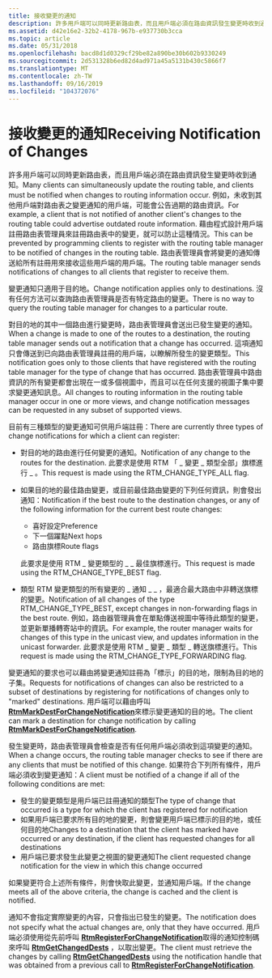 ```yaml
---
title: 接收變更的通知
description: 許多用戶端可以同時更新路由表，而且用戶端必須在路由資訊發生變更時收到通知。
ms.assetid: d42e16e2-32b2-4178-967b-e937730b3cca
ms.topic: article
ms.date: 05/31/2018
ms.openlocfilehash: bacd8d1d0329cf29be82a890be30b602b9330249
ms.sourcegitcommit: 2d531328b6ed82d4ad971a45a5131b430c5866f7
ms.translationtype: MT
ms.contentlocale: zh-TW
ms.lasthandoff: 09/16/2019
ms.locfileid: "104372076"
---
```

# <a name="receiving-notification-of-changes"></a><span data-ttu-id="b107c-103">接收變更的通知</span><span class="sxs-lookup"><span data-stu-id="b107c-103">Receiving Notification of Changes</span></span>

<span data-ttu-id="b107c-104">許多用戶端可以同時更新路由表，而且用戶端必須在路由資訊發生變更時收到通知。</span><span class="sxs-lookup"><span data-stu-id="b107c-104">Many clients can simultaneously update the routing table, and clients must be notified when changes to routing information occur.</span></span> <span data-ttu-id="b107c-105">例如，未收到其他用戶端對路由表之變更通知的用戶端，可能會公告過期的路由資訊。</span><span class="sxs-lookup"><span data-stu-id="b107c-105">For example, a client that is not notified of another client's changes to the routing table could advertise outdated route information.</span></span> <span data-ttu-id="b107c-106">藉由程式設計用戶端註冊路由表管理員來註冊路由表中的變更，就可以防止這種情況。</span><span class="sxs-lookup"><span data-stu-id="b107c-106">This can be prevented by programming clients to register with the routing table manager to be notified of changes in the routing table.</span></span> <span data-ttu-id="b107c-107">路由表管理員會將變更的通知傳送給所有註冊用來接收這些用戶端的用戶端。</span><span class="sxs-lookup"><span data-stu-id="b107c-107">The routing table manager sends notifications of changes to all clients that register to receive them.</span></span>

<span data-ttu-id="b107c-108">變更通知只適用于目的地。</span><span class="sxs-lookup"><span data-stu-id="b107c-108">Change notification applies only to destinations.</span></span> <span data-ttu-id="b107c-109">沒有任何方法可以查詢路由表管理員是否有特定路由的變更。</span><span class="sxs-lookup"><span data-stu-id="b107c-109">There is no way to query the routing table manager for changes to a particular route.</span></span>

<span data-ttu-id="b107c-110">對目的地的其中一個路由進行變更時，路由表管理員會送出已發生變更的通知。</span><span class="sxs-lookup"><span data-stu-id="b107c-110">When a change is made to one of the routes to a destination, the routing table manager sends out a notification that a change has occurred.</span></span> <span data-ttu-id="b107c-111">這項通知只會傳送到已向路由表管理員註冊的用戶端，以瞭解所發生的變更類型。</span><span class="sxs-lookup"><span data-stu-id="b107c-111">This notification goes only to those clients that have registered with the routing table manager for the type of change that has occurred.</span></span> <span data-ttu-id="b107c-112">路由表管理員中路由資訊的所有變更都會出現在一或多個視圖中，而且可以在任何支援的視圖子集中要求變更通知訊息。</span><span class="sxs-lookup"><span data-stu-id="b107c-112">All changes to routing information in the routing table manager occur in one or more views, and change notification messages can be requested in any subset of supported views.</span></span>

<span data-ttu-id="b107c-113">目前有三種類型的變更通知可供用戶端註冊：</span><span class="sxs-lookup"><span data-stu-id="b107c-113">There are currently three types of change notifications for which a client can register:</span></span>

-   <span data-ttu-id="b107c-114">對目的地的路由進行任何變更的通知。</span><span class="sxs-lookup"><span data-stu-id="b107c-114">Notification of any change to the routes for the destination.</span></span> <span data-ttu-id="b107c-115">此要求是使用 RTM 「 \_ 變更 \_ 類型全部」旗標進行 \_ 。</span><span class="sxs-lookup"><span data-stu-id="b107c-115">This request is made using the RTM\_CHANGE\_TYPE\_ALL flag.</span></span>
-   <span data-ttu-id="b107c-116">如果目的地的最佳路由變更，或目前最佳路由變更的下列任何資訊，則會發出通知：</span><span class="sxs-lookup"><span data-stu-id="b107c-116">Notification if the best route to the destination changes, or any of the following information for the current best route changes:</span></span>

    -   <span data-ttu-id="b107c-117">喜好設定</span><span class="sxs-lookup"><span data-stu-id="b107c-117">Preference</span></span>
    -   <span data-ttu-id="b107c-118">下一個躍點</span><span class="sxs-lookup"><span data-stu-id="b107c-118">Next hops</span></span>
    -   <span data-ttu-id="b107c-119">路由旗標</span><span class="sxs-lookup"><span data-stu-id="b107c-119">Route flags</span></span>

    <span data-ttu-id="b107c-120">此要求是使用 RTM \_ 變更類型的 \_ \_ 最佳旗標進行。</span><span class="sxs-lookup"><span data-stu-id="b107c-120">This request is made using the RTM\_CHANGE\_TYPE\_BEST flag.</span></span>

-   <span data-ttu-id="b107c-121">類型 RTM 變更類型的所有變更的 \_ 通知 \_ \_ ，最適合最大路由中非轉送旗標的變更。</span><span class="sxs-lookup"><span data-stu-id="b107c-121">Notification of all changes of the type RTM\_CHANGE\_TYPE\_BEST, except changes in non-forwarding flags in the best route.</span></span> <span data-ttu-id="b107c-122">例如，路由器管理員會在單點傳送視圖中等待此類型的變更，並更新單播轉寄站中的資訊。</span><span class="sxs-lookup"><span data-stu-id="b107c-122">For example, the router manager waits for changes of this type in the unicast view, and updates information in the unicast forwarder.</span></span> <span data-ttu-id="b107c-123">此要求是使用 RTM \_ 變更 \_ 類型 \_ 轉送旗標進行。</span><span class="sxs-lookup"><span data-stu-id="b107c-123">This request is made using the RTM\_CHANGE\_TYPE\_FORWARDING flag.</span></span>

<span data-ttu-id="b107c-124">變更通知的要求也可以藉由將變更通知註冊為「標示」的目的地，限制為目的地的子集。</span><span class="sxs-lookup"><span data-stu-id="b107c-124">Requests for notifications of changes can also be restricted to a subset of destinations by registering for notifications of changes only to "marked" destinations.</span></span> <span data-ttu-id="b107c-125">用戶端可以藉由呼叫 [**RtmMarkDestForChangeNotification**](/windows/desktop/api/Rtmv2/nf-rtmv2-rtmmarkdestforchangenotification)來標示變更通知的目的地。</span><span class="sxs-lookup"><span data-stu-id="b107c-125">The client can mark a destination for change notification by calling [**RtmMarkDestForChangeNotification**](/windows/desktop/api/Rtmv2/nf-rtmv2-rtmmarkdestforchangenotification).</span></span>

<span data-ttu-id="b107c-126">發生變更時，路由表管理員會檢查是否有任何用戶端必須收到這項變更的通知。</span><span class="sxs-lookup"><span data-stu-id="b107c-126">When a change occurs, the routing table manager checks to see if there are any clients that must be notified of this change.</span></span> <span data-ttu-id="b107c-127">如果符合下列所有條件，用戶端必須收到變更通知：</span><span class="sxs-lookup"><span data-stu-id="b107c-127">A client must be notified of a change if all of the following conditions are met:</span></span>

-   <span data-ttu-id="b107c-128">發生的變更類型是用戶端已註冊通知的類型</span><span class="sxs-lookup"><span data-stu-id="b107c-128">The type of change that occurred is a type for which the client has registered for notification</span></span>
-   <span data-ttu-id="b107c-129">如果用戶端已要求所有目的地的變更，則會變更用戶端已標示的目的地，或任何目的地</span><span class="sxs-lookup"><span data-stu-id="b107c-129">Changes to a destination that the client has marked have occurred or any destination, if the client has requested changes for all destinations</span></span>
-   <span data-ttu-id="b107c-130">用戶端已要求發生此變更之視圖的變更通知</span><span class="sxs-lookup"><span data-stu-id="b107c-130">The client requested change notification for the view in which this change occurred</span></span>

<span data-ttu-id="b107c-131">如果變更符合上述所有條件，則會快取此變更，並通知用戶端。</span><span class="sxs-lookup"><span data-stu-id="b107c-131">If the change meets all of the above criteria, the change is cached and the client is notified.</span></span>

<span data-ttu-id="b107c-132">通知不會指定實際變更的內容，只會指出已發生的變更。</span><span class="sxs-lookup"><span data-stu-id="b107c-132">The notification does not specify what the actual changes are, only that they have occurred.</span></span> <span data-ttu-id="b107c-133">用戶端必須使用從先前呼叫 [**RtmRegisterForChangeNotification**](/windows/desktop/api/Rtmv2/nf-rtmv2-rtmregisterforchangenotification)取得的通知控制碼來呼叫 [**RtmGetChangedDests**](/windows/desktop/api/Rtmv2/nf-rtmv2-rtmgetchangeddests) ，以取出變更。</span><span class="sxs-lookup"><span data-stu-id="b107c-133">The client must retrieve the changes by calling [**RtmGetChangedDests**](/windows/desktop/api/Rtmv2/nf-rtmv2-rtmgetchangeddests) using the notification handle that was obtained from a previous call to [**RtmRegisterForChangeNotification**](/windows/desktop/api/Rtmv2/nf-rtmv2-rtmregisterforchangenotification).</span></span>

 

 




